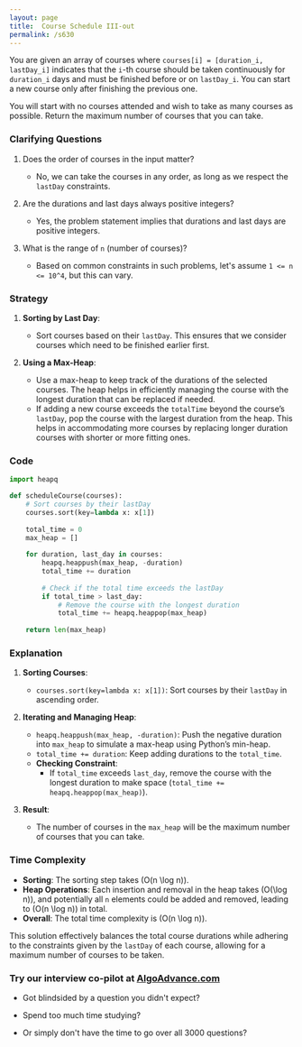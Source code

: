 ```yaml
---
layout: page
title:  Course Schedule III-out
permalink: /s630
---
```

You are given an array of courses where `courses[i] = [duration_i, lastDay_i]` indicates that the `i`-th course should be taken continuously for `duration_i` days and must be finished before or on `lastDay_i`. You can start a new course only after finishing the previous one.

You will start with no courses attended and wish to take as many courses as possible. Return the maximum number of courses that you can take.

### Clarifying Questions
1. Does the order of courses in the input matter?
   - No, we can take the courses in any order, as long as we respect the `lastDay` constraints.
   
2. Are the durations and last days always positive integers?
   - Yes, the problem statement implies that durations and last days are positive integers.

3. What is the range of `n` (number of courses)?
   - Based on common constraints in such problems, let's assume `1 <= n <= 10^4`, but this can vary.

### Strategy
1. **Sorting by Last Day**:
   - Sort courses based on their `lastDay`. This ensures that we consider courses which need to be finished earlier first.

2. **Using a Max-Heap**:
   - Use a max-heap to keep track of the durations of the selected courses. The heap helps in efficiently managing the course with the longest duration that can be replaced if needed.
   - If adding a new course exceeds the `totalTime` beyond the course’s `lastDay`, pop the course with the largest duration from the heap. This helps in accommodating more courses by replacing longer duration courses with shorter or more fitting ones.

### Code
```python
import heapq

def scheduleCourse(courses):
    # Sort courses by their lastDay
    courses.sort(key=lambda x: x[1])
    
    total_time = 0
    max_heap = []
    
    for duration, last_day in courses:
        heapq.heappush(max_heap, -duration)
        total_time += duration
        
        # Check if the total time exceeds the lastDay
        if total_time > last_day:
            # Remove the course with the longest duration
            total_time += heapq.heappop(max_heap)
    
    return len(max_heap)
```

### Explanation
1. **Sorting Courses**:
   - `courses.sort(key=lambda x: x[1])`: Sort courses by their `lastDay` in ascending order.

2. **Iterating and Managing Heap**:
   - `heapq.heappush(max_heap, -duration)`: Push the negative duration into `max_heap` to simulate a max-heap using Python’s min-heap.
   - `total_time += duration`: Keep adding durations to the `total_time`.
   - **Checking Constraint**:
     - If `total_time` exceeds `last_day`, remove the course with the longest duration to make space (`total_time += heapq.heappop(max_heap)`).

3. **Result**:
   - The number of courses in the `max_heap` will be the maximum number of courses that you can take.

### Time Complexity
- **Sorting**: The sorting step takes \(O(n \log n)\).
- **Heap Operations**: Each insertion and removal in the heap takes \(O(\log n)\), and potentially all `n` elements could be added and removed, leading to \(O(n \log n)\) in total.
- **Overall**: The total time complexity is \(O(n \log n)\).

This solution effectively balances the total course durations while adhering to the constraints given by the `lastDay` of each course, allowing for a maximum number of courses to be taken.


### Try our interview co-pilot at [AlgoAdvance.com](https://algoAdvance.com)

- Got blindsided by a question you didn't expect?

- Spend too much time studying?

- Or simply don't have the time to go over all 3000 questions?

